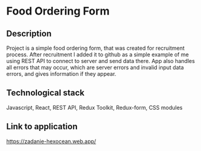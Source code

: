 <h1>Food Ordering Form</h1>

<h2>Description</h2>
<p>Project is a simple food ordering form, that was created for recruitment process. After recruitment I added it to github as a simple example of me using REST API to connect to server and send data there. App also handles all errors that may occur, which are server errors and invalid input data errors, and gives information if they appear.</p>
<h2>Technological stack</h2>
<p>Javascript, React, REST API, Redux Toolkit, Redux-form, CSS modules</p>
<h2>Link to application</h2>
<a href="https://zadanie-hexocean.web.app/">https://zadanie-hexocean.web.app/</a>


